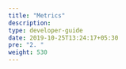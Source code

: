 ```yaml
---
title: "Metrics"
description:
type: developer-guide
date: 2019-10-25T13:24:17+05:30
pre: "2. "
weight: 530
---
```

